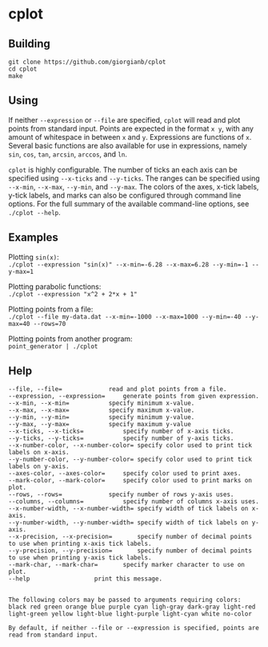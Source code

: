 # cplot

## Building
```
git clone https://github.com/giorgianb/cplot
cd cplot
make
```

## Using

If neither `--expression` or `--file` are specified, `cplot` will read and plot
points from standard input. Points are expected in the format `x y`, with any
amount of whitespace in between `x` and `y`. Expressions are functions of `x`.
Several basic functions are also available for use in expressions, namely `sin`,
`cos`, `tan`, `arcsin`, `arccos`, and `ln`.   

`cplot` is highly configurable. The number of ticks an each axis can be
specified using `--x-ticks` and `--y-ticks`. The ranges can be specified using
`--x-min`, `--x-max`, `--y-min`, and `--y-max`. The colors of the axes, x-tick
labels, y-tick labels, and marks can also be configured through command line
options. For the full summary of the available command-line options, see
`./cplot --help`.


## Examples

Plotting `sin(x)`:  
`./cplot --expression "sin(x)" --x-min=-6.28 --x-max=6.28 --y-min=-1 --y-max=1`

Plotting parabolic functions:  
`./cplot --expression "x^2 + 2*x + 1"`

Plotting points from a file:  
`./cplot --file my-data.dat --x-min=-1000 --x-max=1000 --y-min=-40 --y-max=40
--rows=70`

Plotting points from another program:  
`point_generator | ./cplot`

## Help
```
--file, --file=				read and plot points from a file.
--expression, --expression=		generate points from given expression.
--x-min, --x-min=			specify minimum x-value.
--x-max, --x-max=			specify maximum x-value.
--y-min, --y-min=			specify minimum y-value.
--y-max, --y-max=			specify maximum y-value
--x-ticks, --x-ticks=			specify number of x-axis ticks.
--y-ticks, --y-ticks=			specify number of y-axis ticks.
--x-number-color, --x-number-color=	specify color used to print tick labels on x-axis.
--y-number-color, --y-number-color=	specify color used to print tick labels on y-axis.
--axes-color, --axes-color=		specify color used to print axes.
--mark-color, --mark-color=		specify color used to print marks on plot.
--rows, --rows=				specify number of rows y-axis uses.
--columns, --columns=			specify number of columns x-axis uses.
--x-number-width, --x-number-width=	specify width of tick labels on x-axis.
--y-number-width, --y-number-width=	specify width of tick labels on y-axis.
--x-precision, --x-precision=		specify number of decimal points to use when printing x-axis tick labels.
--y-precision, --y-precision=		specify number of decimal points to use when printing y-axis tick labels.
--mark-char, --mark-char=		specify marker character to use on plot.
--help					print this message.


The following colors may be passed to arguments requiring colors:
black red green orange blue purple cyan ligh-gray dark-gray light-red light-green yellow light-blue light-purple light-cyan white no-color

By default, if neither --file or --expression is specified, points are read from standard input.
```
